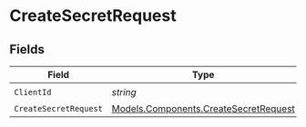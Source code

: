 # CreateSecretRequest


## Fields

| Field                                                                                   | Type                                                                                    | Required                                                                                | Description                                                                             |
| --------------------------------------------------------------------------------------- | --------------------------------------------------------------------------------------- | --------------------------------------------------------------------------------------- | --------------------------------------------------------------------------------------- |
| `ClientId`                                                                              | *string*                                                                                | :heavy_check_mark:                                                                      | Client ID                                                                               |
| `CreateSecretRequest`                                                                   | [Models.Components.CreateSecretRequest](../../Models/Components/CreateSecretRequest.md) | :heavy_minus_sign:                                                                      | N/A                                                                                     |
